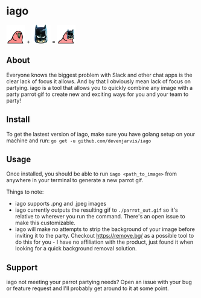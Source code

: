 # iago
<img src="https://raw.githubusercontent.com/devenjarvis/iago/master/data/parrot.gif" width="50" height="50
"/> + <img src="https://raw.githubusercontent.com/devenjarvis/iago/master/data/batman.png" width="50" height="50
"/> = <img src="https://raw.githubusercontent.com/devenjarvis/iago/master/data/parrot_out.gif" width="50" height="50
"/>

## About
Everyone knows the biggest problem with Slack and other chat apps is the clear lack of focus it allows. And by that I obviously mean lack of focus on partying. iago is a tool that allows you to quickly combine any image with a party parrot gif to create new and exciting ways for you and your team to party! 

## Install
To get the lastest version of iago, make sure you have golang setup on your machine and run:
`go get -u github.com/devenjarvis/iago`

## Usage
Once installed, you should be able to run `iago <path_to_image>` from anywhere in your terminal to generate a new parrot gif.

Things to note:
- iago supports .png and .jpeg images
- iago currently outputs the resulting gif to `./parrot_out.gif` so it's relative to wherever you run the command. There's an open issue to make this customizable.
- iago will make no attempts to strip the background of your image before inviting it to the party. Checkout https://remove.bg/ as a possible tool to do this for you - I have no affiliation with the product, just found it when looking for a quick background removal solution.

## Support
iago not meeting your parrot partying needs? Open an issue with your bug or feature request and I'll probably get around to it at some point.